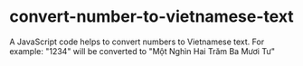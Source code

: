 # convert-number-to-vietnamese-text
A JavaScript code helps to convert numbers to Vietnamese text. For example: "1234" will be converted to "Một Nghìn Hai Trăm Ba Mươi Tư"

